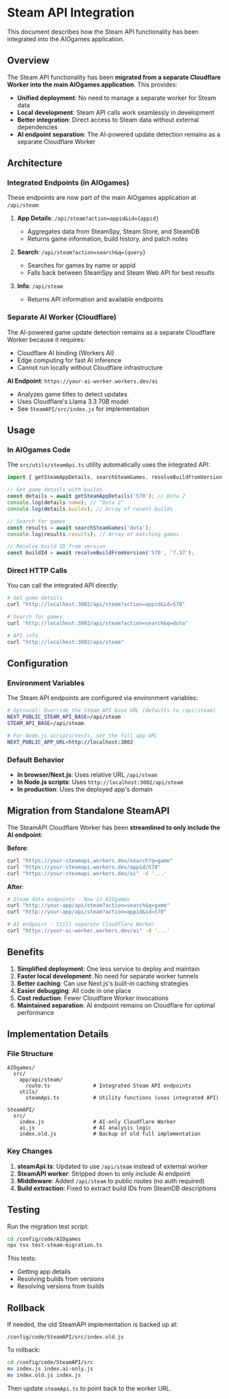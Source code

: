 # Steam API Integration

This document describes how the Steam API functionality has been integrated into the AIOgames application.

## Overview

The Steam API functionality has been **migrated from a separate Cloudflare Worker into the main AIOgames application**. This provides:

- **Unified deployment**: No need to manage a separate worker for Steam data
- **Local development**: Steam API calls work seamlessly in development
- **Better integration**: Direct access to Steam data without external dependencies
- **AI endpoint separation**: The AI-powered update detection remains as a separate Cloudflare Worker

## Architecture

### Integrated Endpoints (in AIOgames)

These endpoints are now part of the main AIOgames application at `/api/steam`:

1. **App Details**: `/api/steam?action=appid&id={appid}`
   - Aggregates data from SteamSpy, Steam Store, and SteamDB
   - Returns game information, build history, and patch notes

2. **Search**: `/api/steam?action=search&q={query}`
   - Searches for games by name or appid
   - Falls back between SteamSpy and Steam Web API for best results

3. **Info**: `/api/steam`
   - Returns API information and available endpoints

### Separate AI Worker (Cloudflare)

The AI-powered game update detection remains as a separate Cloudflare Worker because it requires:
- Cloudflare AI binding (Workers AI)
- Edge computing for fast AI inference
- Cannot run locally without Cloudflare infrastructure

**AI Endpoint**: `https://your-ai-worker.workers.dev/ai`
- Analyzes game titles to detect updates
- Uses Cloudflare's Llama 3.3 70B model
- See `SteamAPI/src/index.js` for implementation

## Usage

### In AIOgames Code

The `src/utils/steamApi.ts` utility automatically uses the integrated API:

```typescript
import { getSteamAppDetails, searchSteamGames, resolveBuildFromVersion } from '@/utils/steamApi';

// Get game details with builds
const details = await getSteamAppDetails('570'); // Dota 2
console.log(details.name); // "Dota 2"
console.log(details.builds); // Array of recent builds

// Search for games
const results = await searchSteamGames('dota');
console.log(results.results); // Array of matching games

// Resolve build ID from version
const buildId = await resolveBuildFromVersion('570', '7.37');
```

### Direct HTTP Calls

You can call the integrated API directly:

```bash
# Get game details
curl "http://localhost:3002/api/steam?action=appid&id=570"

# Search for games
curl "http://localhost:3002/api/steam?action=search&q=dota"

# API info
curl "http://localhost:3002/api/steam"
```

## Configuration

### Environment Variables

The Steam API endpoints are configured via environment variables:

```bash
# Optional: Override the Steam API base URL (defaults to /api/steam)
NEXT_PUBLIC_STEAM_API_BASE=/api/steam
STEAM_API_BASE=/api/steam

# For Node.js scripts/tests, set the full app URL
NEXT_PUBLIC_APP_URL=http://localhost:3002
```

### Default Behavior

- **In browser/Next.js**: Uses relative URL `/api/steam`
- **In Node.js scripts**: Uses `http://localhost:3002/api/steam`
- **In production**: Uses the deployed app's domain

## Migration from Standalone SteamAPI

The SteamAPI Cloudflare Worker has been **streamlined to only include the AI endpoint**:

**Before**:
```bash
curl "https://your-steamapi.workers.dev/search?q=game"
curl "https://your-steamapi.workers.dev/appid/570"
curl "https://your-steamapi.workers.dev/ai" -d '...'
```

**After**:
```bash
# Steam data endpoints - Now in AIOgames
curl "http://your-app/api/steam?action=search&q=game"
curl "http://your-app/api/steam?action=appid&id=570"

# AI endpoint - Still separate Cloudflare Worker
curl "https://your-ai-worker.workers.dev/ai" -d '...'
```

## Benefits

1. **Simplified deployment**: One less service to deploy and maintain
2. **Faster local development**: No need for separate worker tunnels
3. **Better caching**: Can use Next.js's built-in caching strategies
4. **Easier debugging**: All code in one place
5. **Cost reduction**: Fewer Cloudflare Worker invocations
6. **Maintained separation**: AI endpoint remains on Cloudflare for optimal performance

## Implementation Details

### File Structure

```
AIOgames/
  src/
    app/api/steam/
      route.ts              # Integrated Steam API endpoints
    utils/
      steamApi.ts           # Utility functions (uses integrated API)

SteamAPI/
  src/
    index.js                # AI-only Cloudflare Worker
    ai.js                   # AI analysis logic
    index.old.js            # Backup of old full implementation
```

### Key Changes

1. **steamApi.ts**: Updated to use `/api/steam` instead of external worker
2. **SteamAPI worker**: Stripped down to only include AI endpoint
3. **Middleware**: Added `/api/steam` to public routes (no auth required)
4. **Build extraction**: Fixed to extract build IDs from SteamDB descriptions

## Testing

Run the migration test script:

```bash
cd /config/code/AIOgames
npx tsx test-steam-migration.ts
```

This tests:
- Getting app details
- Resolving builds from versions
- Resolving versions from builds

## Rollback

If needed, the old SteamAPI implementation is backed up at:
```
/config/code/SteamAPI/src/index.old.js
```

To rollback:
```bash
cd /config/code/SteamAPI/src
mv index.js index.ai-only.js
mv index.old.js index.js
```

Then update `steamApi.ts` to point back to the worker URL.
